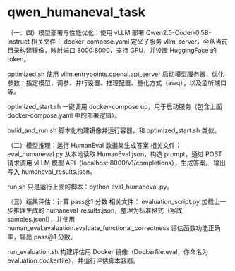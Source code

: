 # qwen_humaneval_task

（一、四）模型部署与性能优化：使用 vLLM 部署 Qwen2.5-Coder-0.5B-Instruct
相关文件：
docker-compose.yaml
定义了服务 vllm-server，会从当前目录构建镜像，映射端口 8000:8000，支持 GPU，并设置 HuggingFace 的 token。

optimized.sh
使用 vllm.entrypoints.openai.api_server 启动模型服务器，优化参数：指定模型，调参、并行设置、推理配置、量化方式（awq），以及监听端口等。

optimized_start.sh
一键调用 docker-compose up，用于启动服务（包含上面 docker-compose.yaml 中的部署逻辑）。

bulid_and_run.sh
脚本化构建镜像并运行容器，和 optimized_start.sh 类似。


（二）模型推理：运行 HumanEval 数据集生成答案
相关文件：
eval_humaneval.py
从本地读取 HumanEval.json，构造 prompt，通过 POST 请求调用 vLLM 模型 API（localhost:8000/v1/completions），生成答案。
输出写入 humaneval_results.json。

run.sh
只是运行上面的脚本：python eval_humaneval.py。


（三）结果评估：计算 pass@1 分数
相关文件：
evaluation_script.py
加载上一步推理生成的 humaneval_results.json，整理为标准格式（写成 samples.jsonl），并使用 human_eval.evaluation.evaluate_functional_correctness 评估函数功能正确率，输出 pass@1 分数。

run_evaluation.sh
构建评估用 Docker 镜像（Dockerfile.eval，你命名为 evaluation.dockerfile），并运行评估脚本容器。

